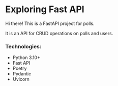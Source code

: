 # Exploring Fast API

Hi there! This is a FastAPI project for polls.

It is an API for CRUD operations on polls and users.

### Technologies:
- Python 3.10+
- Fast API
- Poetry
- Pydantic
- Uvicorn

###
